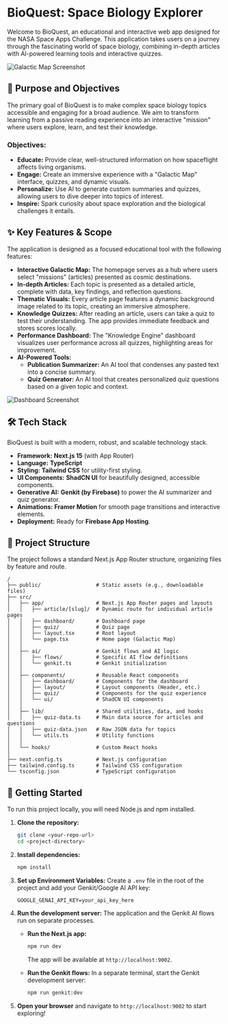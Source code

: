 # BioQuest: Space Biology Explorer

Welcome to BioQuest, an educational and interactive web app designed for the NASA Space Apps Challenge. This application takes users on a journey through the fascinating world of space biology, combining in-depth articles with AI-powered learning tools and interactive quizzes.

![Galactic Map Screenshot](https://via.placeholder.com/800x400.png?text=BioQuest+Galactic+Map)

## 🚀 Purpose and Objectives

The primary goal of BioQuest is to make complex space biology topics accessible and engaging for a broad audience. We aim to transform learning from a passive reading experience into an interactive "mission" where users explore, learn, and test their knowledge.

### Objectives:
- **Educate:** Provide clear, well-structured information on how spaceflight affects living organisms.
- **Engage:** Create an immersive experience with a "Galactic Map" interface, quizzes, and dynamic visuals.
- **Personalize:** Use AI to generate custom summaries and quizzes, allowing users to dive deeper into topics of interest.
- **Inspire:** Spark curiosity about space exploration and the biological challenges it entails.

## ✨ Key Features & Scope

The application is designed as a focused educational tool with the following features:

- **Interactive Galactic Map:** The homepage serves as a hub where users select "missions" (articles) presented as cosmic destinations.
- **In-depth Articles:** Each topic is presented as a detailed article, complete with data, key findings, and reflection questions.
- **Thematic Visuals:** Every article page features a dynamic background image related to its topic, creating an immersive atmosphere.
- **Knowledge Quizzes:** After reading an article, users can take a quiz to test their understanding. The app provides immediate feedback and stores scores locally.
- **Performance Dashboard:** The "Knowledge Engine" dashboard visualizes user performance across all quizzes, highlighting areas for improvement.
- **AI-Powered Tools:**
  - **Publication Summarizer:** An AI tool that condenses any pasted text into a concise summary.
  - **Quiz Generator:** An AI tool that creates personalized quiz questions based on a given topic and context.

![Dashboard Screenshot](https://via.placeholder.com/800x400.png?text=Knowledge+Engine+Dashboard)

## 🛠️ Tech Stack

BioQuest is built with a modern, robust, and scalable technology stack.

- **Framework:** **Next.js 15** (with App Router)
- **Language:** **TypeScript**
- **Styling:** **Tailwind CSS** for utility-first styling.
- **UI Components:** **ShadCN UI** for beautifully designed, accessible components.
- **Generative AI:** **Genkit (by Firebase)** to power the AI summarizer and quiz generator.
- **Animations:** **Framer Motion** for smooth page transitions and interactive elements.
- **Deployment:** Ready for **Firebase App Hosting**.

## 📂 Project Structure

The project follows a standard Next.js App Router structure, organizing files by feature and route.

```
/
├── public/                  # Static assets (e.g., downloadable files)
├── src/
│   ├── app/                 # Next.js App Router pages and layouts
│   │   ├── article/[slug]/  # Dynamic route for individual article pages
│   │   ├── dashboard/       # Dashboard page
│   │   ├── quiz/            # Quiz page
│   │   ├── layout.tsx       # Root layout
│   │   └── page.tsx         # Home page (Galactic Map)
│   │
│   ├── ai/                  # Genkit flows and AI logic
│   │   ├── flows/           # Specific AI flow definitions
│   │   └── genkit.ts        # Genkit initialization
│   │
│   ├── components/          # Reusable React components
│   │   ├── dashboard/       # Components for the dashboard
│   │   ├── layout/          # Layout components (Header, etc.)
│   │   ├── quiz/            # Components for the quiz experience
│   │   └── ui/              # ShadCN UI components
│   │
│   ├── lib/                 # Shared utilities, data, and hooks
│   │   ├── quiz-data.ts     # Main data source for articles and questions
│   │   ├── quiz-data.json   # Raw JSON data for topics
│   │   └── utils.ts         # Utility functions
│   │
│   └── hooks/               # Custom React hooks
│
├── next.config.ts           # Next.js configuration
├── tailwind.config.ts       # Tailwind CSS configuration
└── tsconfig.json            # TypeScript configuration
```

## 🚀 Getting Started

To run this project locally, you will need Node.js and npm installed.

1.  **Clone the repository:**
    ```bash
    git clone <your-repo-url>
    cd <project-directory>
    ```

2.  **Install dependencies:**
    ```bash
    npm install
    ```

3.  **Set up Environment Variables:**
    Create a `.env` file in the root of the project and add your Genkit/Google AI API key:
    ```
    GOOGLE_GENAI_API_KEY=your_api_key_here
    ```

4.  **Run the development server:**
    The application and the Genkit AI flows run on separate processes.

    - **Run the Next.js app:**
      ```bash
      npm run dev
      ```
      The app will be available at `http://localhost:9002`.

    - **Run the Genkit flows:**
      In a separate terminal, start the Genkit development server:
      ```bash
      npm run genkit:dev
      ```

5.  **Open your browser** and navigate to `http://localhost:9002` to start exploring!
